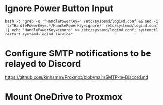 # Ignore Power Button Input

```
bash -c "grep -q '^HandlePowerKey=' /etc/systemd/logind.conf && sed -i 's/^HandlePowerKey=.*/HandlePowerKey=ignore/' /etc/systemd/logind.conf || echo 'HandlePowerKey=ignore' >> /etc/systemd/logind.conf; systemctl restart systemd-logind.service"
```
# Configure SMTP notifications to be relayed to Discord
https://github.com/kinhsman/Proxmox/blob/main/SMTP-to-Discord.md

# Mount OneDrive to Proxmox

